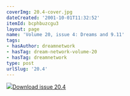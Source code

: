 ```yaml
---
coverImg: 20.4-cover.jpg
dateCreated: '2001-10-01T11:32:52'
itemId: bcphbuzcgu3
layout: page
name: 'Volume 20, issue 4: Dreams and 9.11'
tags:
- hasAuthor: dreamnetwork
- hasTag: dream-network-volume-20
- hasTag: dreamnetwork
type: post
urlSlug: '20.4'
---
```

<img class="card-journal-img" src="../images/20.4-rect.jpg"/><a href="../files/pdfs/Volume_20/20.4_dreams_and_911.pdf" download="">Download issue 20.4</a>